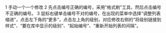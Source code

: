 1 手动一个一个修改
2 先点击编号正确的编号，采用“格式刷”工具，然后点击编号不正确的编号。
3 鼠标右键单击编号不对的编号，在出现的菜单中选择“调整列表缩进”，点击左下角的“更多”，点击左上角的级别，对应修改右侧的“将级别链接到样式”、“要在库中显示的级别”、“起始编号”、“重新开始列表的间隔”。
